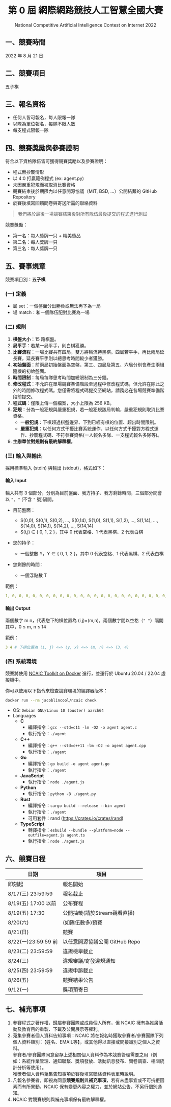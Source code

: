 <div align="center">

# 第 0 屆 網際網路競技人工智慧全國大賽

National Competitive Artificial Intelligence Contest on Internet 2022

</div>

## 一、競賽時間

2022 年 8 月 21 日

## 二、競賽項目

五子棋

## 三、報名資格

- 任何人皆可報名，每人限報一隊
- 以隊為單位報名，每隊不限人數
- 每支程式限報一隊

## 四、競賽獎勵與參賽證明

符合以下資格隊伍皆可獲得競賽獎勵以及參賽證明：

- 程式無抄襲情形
- 以 4:0 打贏範例程式 (ex: agent.py)
- 未因嚴重犯規而被取消比賽資格
- 競賽結束後於期限內以任意開源協議（MIT, BSD, ...）公開結繫的 GitHub Repository
- 於賽後填寫回饋問卷與寄送所需的聯絡資料

> 我們將於最後一場競賽結束後對所有隊伍最後提交的程式進行測試

競賽獎勵：

- 第一名：每人獎牌一只 + 精美獎品
- 第二名：每人獎牌一只
- 第三名：每人獎牌一只

## 五、賽事規章

競賽項目別：**五子棋**

### (一) 定義

- 局 set：一個盤面分出勝負或無法再下為一局
- 場 match：和一個隊伍配對比賽為一場

### (二) 規則

  1. **棋盤大小**：15 路棋盤。
  2. **局平手**：若某一局平手，則白棋獲勝。
  3. **比賽流程**：一場比賽共有四局，雙方將輪流持黑棋。四局若平手，再比兩局延長賽，延長賽平手則以總思考時間較少者獲勝。
  4. **初始盤面**：前兩局初始盤面為空盤，第三、四局及第五、六局分別會產生兩組隨機的初始盤面。
  5. **時間限制**：每局每隊思考時間加總限制為三分鐘。
  6. **修改程式**：不允許在單場競賽準備階段至過程中修改程式碼，但允許在除此之外的時間修改程式碼。您僅需將程式碼提交至網站，請務必在各場競賽準備階段前提交。
  7. **程式碼**：僅限上傳一個檔案，大小上限為 256 KB。
  8. **犯規**：分為一般犯規與嚴重犯規，若一般犯規該局判輸，嚴重犯規則取消比賽資格。
     - **一般犯規**：下棋超過棋盤邊界、下到已經有棋的位置、超出時間限制。
     - **嚴重犯規**：以任何方式干擾比賽系統運作、以任何方式干擾對方程式運作、抄襲程式碼、不符參賽資格(一人報名多隊、一支程式報名多隊等)。
  9. **主辦單位對規則有最終解釋權**。

### (三) 輸入與輸出

採用標準輸入 (stdin) 與輸出 (stdout)，格式如下：

#### 輸入 Input

輸入共有 3 個部分，分別為目前盤面、我方持子、我方剩餘時間，三個部分間會以 `", "` (不含 `"` 號)隔開。

- 目前盤面：  
  - S(0,0), S(0,1), S(0,2), …, S(0,14), S(1,0), S(1,1), S(1,2), …, S(1,14), …, S(14,0), S(14,1), S(14,2), …, S(14,14)
  - S(i,j) ∈ { 0, 1, 2 }，其中 0 代表空格、1 代表黑棋、2 代表白棋

- 您的持子：  
  - 一個整數 Y，Y ∈ { 0, 1, 2 }，其中 0 代表空格、1 代表黑棋、2 代表白棋

- 您剩餘的時間：  
  - 一個浮點數 T

範例：

```yml
1, 0, 0, 0, 0, 0, 0, 0, 0, 0, 0, 0, 0, 0, 0, 0, 0, 0, 0, 0, 0, 0, 0, 0, 0, 0, 0, 0, 0, 0, 0, 0, 0, 0, 0, 0, 0, 0, 0, 0, 0, 0, 0, 0, 0, 0, 0, 0, 0, 0, 0, 0, 0, 0, 0, 0, 0, 0, 0, 0, 0, 0, 0, 0, 0, 0, 0, 0, 0, 0, 0, 0, 0, 0, 0, 0, 0, 0, 0, 0, 0, 0, 0, 0, 0, 0, 0, 0, 0, 0, 0, 0, 0, 0, 0, 0, 0, 0, 0, 0, 0, 0, 0, 0, 0, 0, 0, 0, 0, 0, 0, 0, 0, 0, 0, 0, 0, 0, 0, 0, 0, 0, 0, 0, 0, 0, 0, 0, 0, 0, 0, 0, 0, 0, 0, 0, 0, 0, 0, 0, 0, 0, 0, 0, 0, 0, 0, 0, 0, 0, 0, 0, 0, 0, 0, 0, 0, 0, 0, 0, 0, 0, 0, 0, 0, 0, 0, 0, 0, 0, 0, 0, 0, 0, 0, 0, 0, 0, 0, 0, 0, 0, 0, 0, 0, 0, 0, 0, 0, 0, 0, 0, 0, 0, 0, 0, 0, 0, 0, 0, 0, 0, 0, 0, 0, 0, 0, 0, 0, 0, 0, 0, 0, 0, 0, 0, 0, 0, 0, 0, 0, 0, 0, 0, 0, 2, 80
```

#### 輸出 Output

兩個數字 m n，代表您下的棋位置為 (i,j)=(m,n)，兩個數字間以空格（`" "`）隔開  
其中，0 ≤ m, n ≤ 14

範例：

```yml
3 4 # 下棋位置為 (i, j) <=> (y, x) <=> (m, n) <=> (3, 4)
```

### (四) 系統環境

競賽將使用 [NCAIC Toolkit on Docker](https://hub.docker.com/r/jacoblincool/ncaic) 進行，並運行於 Ubuntu 20.04 / 22.04 虛擬機中。

你可以使用以下指令來檢查競賽環境的編譯器版本：

```sh
docker run --rm jacoblincool/ncaic check
```

- OS: `Debian GNU/Linux 10 (buster) aarch64`
- Languages
  - **C**
    - 編譯指令：`gcc --std=c11 -lm -O2 -o agent agent.c`
    - 執行指令：`./agent`
  - **C++**
    - 編譯指令：`g++ --std=c++11 -lm -O2 -o agent agent.cpp`
    - 執行指令：`./agent`
  - **Go**
    - 編譯指令：`go build -o agent agent.go`
    - 執行指令：`./agent`
  - **JavaScript**  
    - 執行指令：`node ./agent.js`
  - **Python**
    - 執行指令：`python -B ./agent.py`
  - **Rust**
    - 編譯指令：`cargo build --release --bin agent`
    - 執行指令：`./agent`
    - 可用套件：rand (<https://crates.io/crates/rand>)
  - **TypeScript**
    - 轉譯指令：`esbuild --bundle --platform=node --outfile=agent.js agent.ts`
    - 執行指令：`node ./agent.js`

## 六、競賽日程

| 日期                | 項目                           |
| ------------------- | ------------------------------ |
| 即刻起              | 報名開始                       |
| 8/17(三) 23:59:59   | 報名截止                       |
| 8/19(五) 17:00 以前 | 公布賽程                       |
| 8/19(五) 17:30      | 公開抽籤(請於Stream觀看直播)   |
| 8/20(六)            | (如隊伍數多)預賽               |
| 8/21(日)            | 競賽                           |
| 8/22(一)23:59:59 前 | 以任意開源協議公開 GitHub Repo |
| 8/23(二) 23:59:59   | 違規檢舉截止                   |
| 8/24(三)            | 違規審議/寄發違規通知          |
| 8/25(四) 23:59:59   | 違規申訴截止                   |
| 8/26(五)            | 競賽結果公告                   |
| 9/12(一)            | 獎項預寄日                     |

## 七、補充事項

  1. 參賽程式之著作權，歸屬參賽團隊或成員個人所有，但 NCAIC 擁有為推廣活動及教育目的重製、下載及公開展示等權利。
  2. 蒐集參賽者個人資料告知事項：NCAIC 將在報名時獲取參賽者/參賽團隊下列個人資料類別：【姓名、EMAIL等】，或其他得以直接或間接識別之個人之資料。  
  參賽者/參賽團隊同意留存上述相關個人資料作為本競賽管理需要之用（例如：系統作業管理、通知聯繫、獎項發放、活動訊息發布、問卷調查、相關統計分析等使用）。  
  獲獎者個人資料蒐集告知事項於賽後填寫聯絡資料表單時說明。
  3. 凡報名參賽者，即視為同意**競賽規則**與**補充事項**，若有未盡事宜或不可抗拒因素而有所異動，NCAIC 保有變更內容之權力，並於網站公告，不另行個別通知。
  4. NCAIC 對競賽規則與補充事項保有最終解釋權。
